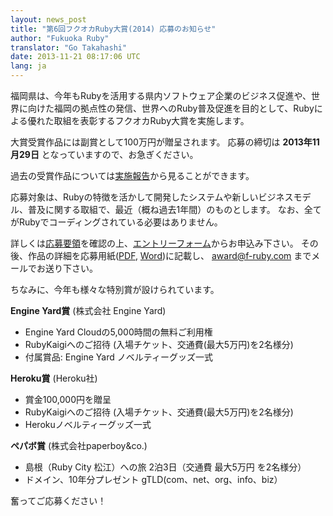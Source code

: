 ```yaml
---
layout: news_post
title: "第6回フクオカRuby大賞(2014) 応募のお知らせ"
author: "Fukuoka Ruby"
translator: "Go Takahashi"
date: 2013-11-21 08:17:06 UTC
lang: ja
---
```


福岡県は、今年もRubyを活用する県内ソフトウェア企業のビジネス促進や、世界に向けた福岡の拠点性の発信、世界へのRuby普及促進を目的として、Rubyによる優れた取組を表彰するフクオカRuby大賞を実施します。

大賞受賞作品には副賞として100万円が贈呈されます。
応募の締切は **2013年11月29日** となっていますので、お急ぎください。

過去の受賞作品については[実施報告][1]から見ることができます。

応募対象は、Rubyの特徴を活かして開発したシステムや新しいビジネスモデル、普及に関する取組で、最近（概ね過去1年間）のものとします。
なお、全てがRubyでコーディングされている必要はありません。

詳しくは[応募要領][2]を確認の上、[エントリーフォーム][3]からお申込み下さい。
その後、作品の詳細を応募用紙([PDF][4], [Word][5])に記載し、 award@f-ruby.com までメールでお送り下さい。

ちなみに、今年も様々な特別賞が設けられています。

**Engine Yard賞** (株式会社 Engine Yard)

* Engine Yard Cloudの5,000時間の無料ご利用権
* RubyKaigiへのご招待 (入場チケット、交通費(最大5万円)を2名様分)
* 付属賞品: Engine Yard ノベルティーグッズ一式

**Heroku賞** (Heroku社)

* 賞金100,000円を贈呈
* RubyKaigiへのご招待 (入場チケット、交通費(最大5万円)を2名様分)
* Herokuノベルティーグッズ一式

**ペパボ賞** (株式会社paperboy&co.)

* 島根（Ruby City 松江）への旅 2泊3日（交通費 最大5万円 を2名様分）
* ドメイン、10年分プレゼント gTLD(com、net、org、info、biz）

奮ってご応募ください！

[1]: http://www.digitalfukuoka.jp/event_reports?locale=ja
[2]: http://www.digitalfukuoka.jp/events/21?locale=ja
[3]: https://www.digitalfukuoka.jp/event_applications/new?event_id=21&locale=ja
[4]: http://www.digitalfukuoka.jp/uploads/event_detail/file/48/_____________________Ruby___________________.pdf
[5]: http://www.digitalfukuoka.jp/uploads/event_detail/file/33/___6_______________Ruby__________________.doc
